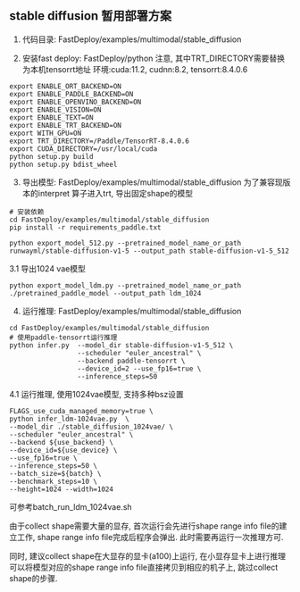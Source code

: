 ## stable diffusion 暂用部署方案
1. 代码目录: FastDeploy/examples/multimodal/stable_diffusion

2. 安装fast deploy: FastDeploy/python
注意, 其中TRT_DIRECTORY需要替换为本机tensorrt地址
环境:cuda:11.2, cudnn:8.2, tensorrt:8.4.0.6

```
export ENABLE_ORT_BACKEND=ON
export ENABLE_PADDLE_BACKEND=ON
export ENABLE_OPENVINO_BACKEND=ON
export ENABLE_VISION=ON
export ENABLE_TEXT=ON
export ENABLE_TRT_BACKEND=ON
export WITH_GPU=ON
export TRT_DIRECTORY=/Paddle/TensorRT-8.4.0.6
export CUDA_DIRECTORY=/usr/local/cuda
python setup.py build
python setup.py bdist_wheel
```

3. 导出模型: FastDeploy/examples/multimodal/stable_diffusion
为了兼容现版本的interpret 算子进入trt, 导出固定shape的模型

```
# 安装依赖
cd FastDeploy/examples/multimodal/stable_diffusion
pip install -r requirements_paddle.txt

python export_model_512.py --pretrained_model_name_or_path runwayml/stable-diffusion-v1-5 --output_path stable-diffusion-v1-5_512
```

3.1 导出1024 vae模型
```
python export_model_ldm.py --pretrained_model_name_or_path ./pretrained_paddle_model --output_path ldm_1024
```

4. 运行推理: FastDeploy/examples/multimodal/stable_diffusion

```
cd FastDeploy/examples/multimodal/stable_diffusion
# 使用paddle-tensorrt运行推理
python infer.py  --model_dir stable-diffusion-v1-5_512 \
                 --scheduler "euler_ancestral" \
                 --backend paddle-tensorrt \
                 --device_id=2 --use_fp16=true \
                 --inference_steps=50
```

4.1 运行推理, 使用1024vae模型, 支持多种bsz设置

```
FLAGS_use_cuda_managed_memory=true \
python infer_ldm-1024vae.py  \
--model_dir ./stable_diffusion_1024vae/ \
--scheduler "euler_ancestral" \
--backend ${use_backend} \
--device_id=${use_device} \
--use_fp16=true \
--inference_steps=50 \
--batch_size=${batch} \
--benchmark_steps=10 \
--height=1024 --width=1024
```
可参考batch_run_ldm_1024vae.sh

由于collect shape需要大量的显存, 首次运行会先进行shape range info file的建立工作, shape range info file完成后程序会弹出. 此时需要再运行一次推理方可.

同时, 建议collect shape在大显存的显卡(a100)上运行, 在小显存显卡上进行推理可以将模型对应的shape range info file直接拷贝到相应的机子上, 跳过collect shape的步骤.